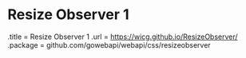 # Resize Observer 1

.title = Resize Observer 1
.url = <https://wicg.github.io/ResizeObserver/>
.package = github.com/gowebapi/webapi/css/resizeobserver
